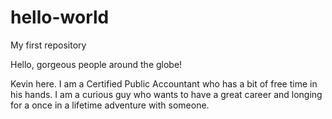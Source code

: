 # hello-world
My first repository

Hello, gorgeous people around the globe!

Kevin here. I am a Certified Public Accountant who has a bit of free time in his hands.
I am a curious guy who wants to have a great career and longing for a once in a lifetime adventure with someone.
